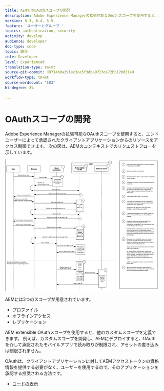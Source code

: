 ```yaml
---
title: AEMでのOAuthスコープの開発
description: Adobe Experience Managerの拡張可能なOAuthスコープを使用すると、エンドユーザーによって承認されたクライアントアプリケーションからのリソースをアクセス制御できます。 次の図は、AEMのコンテキストでのリクエストフローを示しています。
version: 6.3, 6.4, 6.5
feature: 'ユーザーとグループ '
topics: authentication, security
activity: develop
audience: developer
doc-type: code
topic: 開発
role: Developer
level: Experienced
translation-type: tm+mt
source-git-commit: d9714b9a291ec3ee5f3dba9723de72bb120d2149
workflow-type: tm+mt
source-wordcount: '183'
ht-degree: 3%

---
```



# OAuthスコープの開発

Adobe Experience Managerの拡張可能なOAuthスコープを使用すると、エンドユーザーによって承認されたクライアントアプリケーションからのリソースをアクセス制御できます。 次の図は、AEMのコンテキストでのリクエストフローを示しています。

![OAUTHスコープのフロー](./assets/oauth-code-sample-develop/oauth-scopes-flow.png)

AEMには3つのスコープが用意されています。

* プロファイル
* オフラインアクセス
* レプリケーション

AEM extensible OAuthスコープを使用すると、他のカスタムスコープを定義できます。 例えば、カスタムスコープを開発し、AEMにデプロイすると、OAuthを介して承認されたモバイルアプリで読み取りが制限され、アセットの書き込みは制限されません。

OAuthは、クライアントアプリケーションに対してAEMアクセストークンの資格情報を提供する必要がなく、ユーザーを使用するので、そのアプリケーションを承認する推奨される方法です。

* [コードの表示](https://github.com/Adobe-Consulting-Services/acs-aem-samples/blob/legacy/bundle/src/main/java/com/adobe/acs/samples/authentication/oauth/impl/SampleScopeWithPrivileges.java)
